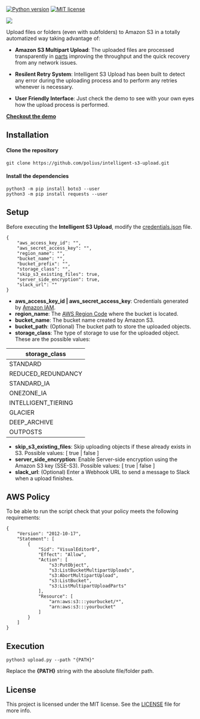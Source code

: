 [![Python version](https://img.shields.io/badge/python-3.6%20|%203.7-blue.svg)](https://www.python.org/downloads/)
[![MIT license](https://img.shields.io/badge/License-MIT-blue.svg)](./LICENSE)

![](res/readme/intelligent_header.png?raw=true)

Upload files or folders (even with subfolders) to Amazon S3 in a totally automatized way taking advantage of:

- **Amazon S3 Multipart Upload**: The uploaded files are processed transparently in [parts](https://docs.aws.amazon.com/AmazonS3/latest/dev/mpuoverview.html) improving the throughput and the quick recovery from any network issues.

- **Resilent Retry System**: Intelligent S3 Upload has been built to detect any error during the uploading process and to perform any retries whenever is necessary. 

- **User Friendly Interface**: Just check the demo to see with your own eyes how the upload process is performed.    

[**Checkout the demo**](https://is3u.alzina.dev)

## Installation

#### Clone the repository

```
git clone https://github.com/polius/intelligent-s3-upload.git
```

#### Install the dependencies

```
python3 -m pip install boto3 --user
python3 -m pip install requests --user
```

## Setup

Before executing the **Intelligent S3 Upload**, modify the [credentials.json](https://github.com/polius/intelligent-s3-upload/blob/master/app/credentials.json) file.

```
{
    "aws_access_key_id": "",
    "aws_secret_access_key": "",
    "region_name": "",
    "bucket_name": "",
    "bucket_prefix": "",
    "storage_class": "",
    "skip_s3_existing_files": true,
    "server_side_encryption": true,
    "slack_url": ""
}
```

- **aws_access_key_id | aws_secret_access_key**: Credentials generated by [Amazon IAM](https://www.cloudberrylab.com/resources/blog/how-to-find-your-aws-access-key-id-and-secret-access-key/#how-to-retrieve-iam-access-keys).
- **region_name**: The [AWS Region Code](https://docs.aws.amazon.com/AWSEC2/latest/UserGuide/using-regions-availability-zones.html#concepts-available-regions) where the bucket is located. 
- **bucket_name**: The bucket name created by Amazon S3.
- **bucket_path**: (Optional) The bucket path to store the uploaded objects.
- **storage_class**: The type of storage to use for the uploaded object. These are the possible values:

| **storage_class** |
| ------ |
| STANDARD |
| REDUCED_REDUNDANCY |
| STANDARD_IA |
| ONEZONE_IA |
| INTELLIGENT_TIERING |
| GLACIER |
| DEEP_ARCHIVE |
| OUTPOSTS |

- **skip_s3_existing_files**: Skip uploading objects if these already exists in S3. Possible values: [ true | false ]
- **server_side_encryption**: Enable Server-side encryption using the Amazon S3 key (SSE-S3). Possible values: [ true | false ]
- **slack_url**: (Optional) Enter a Webhook URL to send a message to Slack when a upload finishes.

## AWS Policy

To be able to run the script check that your policy meets the following requirements:

```
{
    "Version": "2012-10-17",
    "Statement": [
        {
            "Sid": "VisualEditor0",
            "Effect": "Allow",
            "Action": [
                "s3:PutObject",
                "s3:ListBucketMultipartUploads",
                "s3:AbortMultipartUpload",
                "s3:ListBucket",
                "s3:ListMultipartUploadParts"
            ],
            "Resource": [
                "arn:aws:s3:::yourbucket/*",
                "arn:aws:s3:::yourbucket"
            ]
        }
    ]
}
```

## Execution

```
python3 upload.py --path "{PATH}"
```

Replace the **{PATH}** string with the absolute file/folder path.

## License

This project is licensed under the MIT license. See the [LICENSE](./LICENSE) file for more info.
